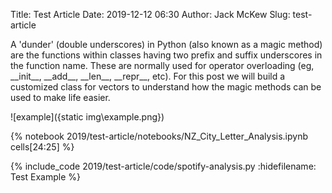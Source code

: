 Title: Test Article
Date: 2019-12-12 06:30
Author: Jack McKew
Slug: test-article

A 'dunder' (double underscores) in Python (also known as a magic method) are the functions within classes having two prefix and suffix underscores in the function name. These are normally used for operator overloading (eg, \_\_init\_\_, \_\_add\_\_, \_\_len\_\_, \_\_repr\_\_, etc). For this post we will build a customized class for vectors to understand how the magic methods can be used to make life easier.

![example]({static img\example.png})

{% notebook 2019/test-article/notebooks/NZ_City_Letter_Analysis.ipynb cells[24:25] %}

{% include_code 2019/test-article/code/spotify-analysis.py :hidefilename: Test Example %}